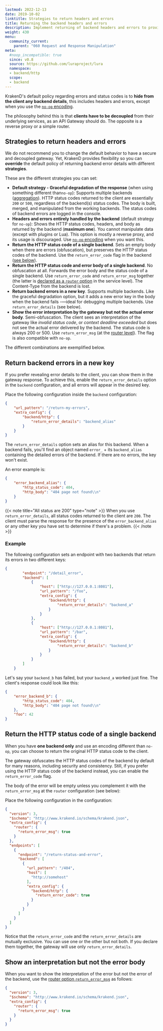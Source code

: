 ```yaml
---
lastmod: 2022-12-13
date: 2019-10-02
linktitle: Strategies to return headers and errors
title: Returning the backend headers and errors
description: Implement returning of backend headers and errors to provide informative and customized error messages to API consumers
weight: 430
menu:
  community_current:
    parent: "060 Request and Response Manipulation"
meta:
  #noop_incompatible: true
  since: v0.8
  source: https://github.com/luraproject/lura
  namespace:
  - backend/http
  scope:
  - backend
---
```


KrakenD's default policy regarding errors and status codes is to **hide from the client any backend details**, this includes headers and errors, except when you use the [`no-op` encoding](/docs/endpoints/no-op/).

The philosophy behind this is that **clients have to be decoupled** from their underlying services, as an API Gateway should do. The opposite is a reverse proxy or a simple router.

## Strategies to return headers and errors
We do not recommend you to change the default behavior to have a secure and decoupled gateway. Yet, KrakenD provides flexibility so you can **override** the default policy of returning backend error details with different **strategies**.

These are the different strategies you can set:

- **Default strategy - Graceful degradation of the response** (when using something different than`no-op`): Supports multiple backends ([aggregation](/docs/endpoints/response-manipulation/)). HTTP status codes returned to the client are essentially `200` or `500`, regardless of the backend(s) status codes. The body is built, merged, and manipulated from the working backends. The status codes of backend errors are logged in the console.
- **Headers and errors entirely handled by the backend** (default strategy for `no-op`): Shows the HTTP status codes, headers, and body as returned by the backend (**maximum one**). You cannot manipulate data (except with plugins or Lua). This option is mostly a reverse proxy, and its usage is discouraged. Use [`no-op` encoding](/docs/endpoints/no-op/) when you want this.
- **Return the HTTP status code of a single backend**. Sets an empty body when there are errors (obfuscation), but preserves the HTTP status codes of the backend. Use the `return_error_code` flag in the backend ([see below](/docs/backends/detailed-errors/#return-the-http-status-code-of-a-single-backend)).
- **Return the HTTP status code and error body of a single backend**. No obfuscation at all. Forwards the error body and the status code of a single backend. Use `return_error_code` and `return_error_msg` together (the latter is [declared as a `router` option](/docs/service-settings/router-options/#return_error_msg) in the service level). The Content-Type from the backend is lost.
- **Return backend errors in a new key**. Supports multiple backends. Like the graceful degradation option, but it adds a new error key in the body when the backend fails -—ideal for debugging multiple backends. Use `return_error_details` (see below).
- **Show the error interpretation by the gateway but not the actual error body**. Semi-obfuscation. The client sees an interpretation of the gateway like *invalid status code*, or *context deadline exceeded* but does not see the actual error delivered by the backend. The status code is always 200 or 500. Use `return_error_msg` (at the [router level](/docs/service-settings/router-options/#return_error_msg)). The flag is also compatible with `no-op`.

The different combinations are exemplified below.

## Return backend errors in a new key
If you prefer revealing error details to the client, you can show them in the gateway response. To achieve this, enable the `return_error_details` option in the `backend` configuration, and all errors will appear in the desired key.

Place the following configuration inside the `backend` configuration:

```json
{
    "url_pattern": "/return-my-errors",
    "extra_config": {
        "backend/http": {
            "return_error_details": "backend_alias"
        }
    }
}
```

The `return_error_details` option sets an alias for this backend. When a backend fails, you'll find an object named `error_` + its `backend_alias` containing the detailed errors of the backend. If there are no errors, the key won't exist.

An error example is:

```json
{
    "error_backend_alias": {
        "http_status_code": 404,
        "http_body": "404 page not found\\n"
    }
}
```

{{< note title="All status are 200" type="note" >}}
When you use `return_error_details`, all status codes returned to the client are `200`. The client must parse the response for the presence of the `error_backend_alias` or any other key you have set to determine if there's a problem.
{{< /note >}}


### Example
The following configuration sets an endpoint with two backends that return its errors in two different keys:

```json
{
        "endpoint": "/detail_error",
        "backend": [
            {
                "host": ["http://127.0.0.1:8081"],
                "url_pattern": "/foo",
                "extra_config": {
                    "backend/http": {
                        "return_error_details": "backend_a"
                    }
                }
            },
            {
                "host": ["http://127.0.0.1:8081"],
                "url_pattern": "/bar",
                "extra_config": {
                    "backend/http": {
                        "return_error_details": "backend_b"
                    }
                }
            }
        ]
    }
```

Let's say your `backend_b` has failed, but your `backend_a` worked just fine. The client's response could look like this:

```json
{
    "error_backend_b": {
        "http_status_code": 404,
        "http_body": "404 page not found\\n"
    },
    "foo": 42
}
```

## Return the HTTP status code of a single backend
When you have **one backend only** and use an encoding different than `no-op`, you can choose to return the original HTTP status code to the client.

The gateway obfuscates the HTTP status codes of the backend by default for many reasons, including security and consistency. Still, if you prefer using the HTTP status code of the backend instead, you can enable the `return_error_code` flag.

The body of the error will be empty unless you complement it with the `return_error_msg` at the `router` configuration (see below):

Place the following configuration in the configuration:

```json
{
  "version": 3,
  "$schema": "http://www.krakend.io/schema/krakend.json",
  "extra_config": {
    "router": {
      "return_error_msg": true
    }
  },
  "endpoints": [
    {
      "endpoint": "/return-status-and-error",
      "backend": [
        {
          "url_pattern": "/404",
          "host": [
            "http://somehost"
          ],
          "extra_config": {
            "backend/http": {
              "return_error_code": true
            }
          }
        }
      ]
    }
  ]
}
```

Notice that the `return_error_code` and the `return_error_details` are mutually exclusive. You can use one or the other but not both. If you declare them together, the gateway will use only `return_error_details`.


## Show an interpretation but not the error body
When you want to show the interpretation of the error but not the error of the backend, use the [router option `return_error_msg`](/docs/service-settings/router-options/) as follows:

```json
{
  "version": 3,
  "$schema": "http://www.krakend.io/schema/krakend.json",
  "extra_config": {
    "router": {
      "return_error_msg": true
    }
  }
}
```